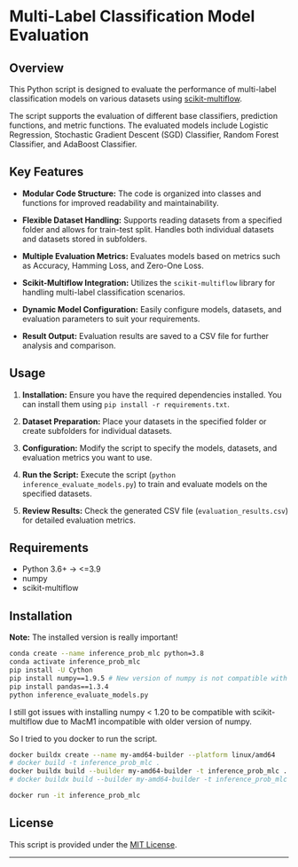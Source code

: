 # Multi-Label Classification Model Evaluation

## Overview

This Python script is designed to evaluate the performance of multi-label classification models on various datasets using [scikit-multiflow](https://scikit-multiflow.github.io).

The script supports the evaluation of different base classifiers, prediction functions, and metric functions. The evaluated models include Logistic Regression, Stochastic Gradient Descent (SGD) Classifier, Random Forest Classifier, and AdaBoost Classifier.

## Key Features

- **Modular Code Structure:** The code is organized into classes and functions for improved readability and maintainability.

- **Flexible Dataset Handling:** Supports reading datasets from a specified folder and allows for train-test split. Handles both individual datasets and datasets stored in subfolders.

- **Multiple Evaluation Metrics:** Evaluates models based on metrics such as Accuracy, Hamming Loss, and Zero-One Loss.

- **Scikit-Multiflow Integration:** Utilizes the `scikit-multiflow` library for handling multi-label classification scenarios.

- **Dynamic Model Configuration:** Easily configure models, datasets, and evaluation parameters to suit your requirements.

- **Result Output:** Evaluation results are saved to a CSV file for further analysis and comparison.

## Usage

1. **Installation:** Ensure you have the required dependencies installed. You can install them using `pip install -r requirements.txt`.

2. **Dataset Preparation:** Place your datasets in the specified folder or create subfolders for individual datasets.

3. **Configuration:** Modify the script to specify the models, datasets, and evaluation metrics you want to use.

4. **Run the Script:** Execute the script (`python inference_evaluate_models.py`) to train and evaluate models on the specified datasets.

5. **Review Results:** Check the generated CSV file (`evaluation_results.csv`) for detailed evaluation metrics.

## Requirements

- Python 3.6+ -> <=3.9
- numpy
- scikit-multiflow

## Installation

**Note:** The installed version is really important!

```bash
conda create --name inference_prob_mlc python=3.8
conda activate inference_prob_mlc
pip install -U Cython
pip install numpy==1.9.5 # New version of numpy is not compatible with scikit-multiflow. Error np.float deprecated
pip install pandas==1.3.4
python inference_evaluate_models.py

```

I still got issues with installing numpy < 1.20 to be compatible with scikit-multiflow due to MacM1 incompatible with older version of numpy.

So I tried to you docker to run the script.

```bash
docker buildx create --name my-amd64-builder --platform linux/amd64
# docker build -t inference_prob_mlc .
docker buildx build --builder my-amd64-builder -t inference_prob_mlc .
# docker buildx build --builder my-amd64-builder -t inference_prob_mlc . --force-rm --no-cache

docker run -it inference_prob_mlc
```

<!-- ```bash
conda create --name inference_prob_mlc python=3.9 # <= 3.9. Python 3.9 compatible with Mac M1 (macosx_11_0_arm64)
conda activate inference_prob_mlc
pip install -U Cython
pip install numpy==1.9.5 $. New version of numpy is not compatible with scikit-multiflow. Error np.float deprecated
# conda install -c conda-forge numpy==1.19.5
pip install pandas==1.3.4
python inference_evaluate_models.py

``` -->

## License

This script is provided under the [MIT License](LICENSE).

---
